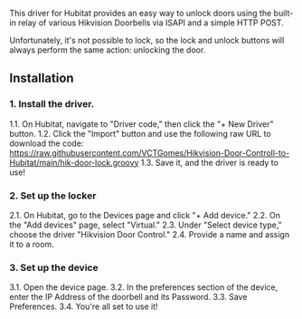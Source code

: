This driver for Hubitat provides an easy way to unlock doors using the built-in relay of various Hikvision Doorbells via ISAPI and a simple HTTP POST.

Unfortunately, it's not possible to lock, so the lock and unlock buttons will always perform the same action: unlocking the door.

## Installation

### 1. Install the driver.
1.1. On Hubitat, navigate to "Driver code," then click the "+ New Driver" button.
1.2. Click the "Import" button and use the following raw URL to download the code: https://raw.githubusercontent.com/VCTGomes/Hikvision-Door-Controll-to-Hubitat/main/hik-door-lock.groovy
1.3. Save it, and the driver is ready to use!

### 2. Set up the locker
2.1. On Hubitat, go to the Devices page and click "+ Add device."
2.2. On the "Add devices" page, select "Virtual."
2.3. Under "Select device type," choose the driver "Hikvision Door Control."
2.4. Provide a name and assign it to a room.

### 3. Set up the device 
3.1. Open the device page.
3.2. In the preferences section of the device, enter the IP Address of the doorbell and its Password.
3.3. Save Preferences.
3.4. You're all set to use it!
